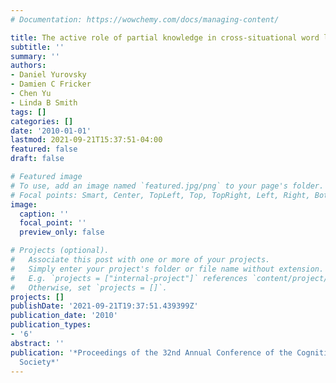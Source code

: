 ```yaml
---
# Documentation: https://wowchemy.com/docs/managing-content/

title: The active role of partial knowledge in cross-situational word learning
subtitle: ''
summary: ''
authors:
- Daniel Yurovsky
- Damien C Fricker
- Chen Yu
- Linda B Smith
tags: []
categories: []
date: '2010-01-01'
lastmod: 2021-09-21T15:37:51-04:00
featured: false
draft: false

# Featured image
# To use, add an image named `featured.jpg/png` to your page's folder.
# Focal points: Smart, Center, TopLeft, Top, TopRight, Left, Right, BottomLeft, Bottom, BottomRight.
image:
  caption: ''
  focal_point: ''
  preview_only: false

# Projects (optional).
#   Associate this post with one or more of your projects.
#   Simply enter your project's folder or file name without extension.
#   E.g. `projects = ["internal-project"]` references `content/project/deep-learning/index.md`.
#   Otherwise, set `projects = []`.
projects: []
publishDate: '2021-09-21T19:37:51.439399Z'
publication_date: '2010'
publication_types:
- '6'
abstract: ''
publication: '*Proceedings of the 32nd Annual Conference of the Cognitive Science
  Society*'
---
```

